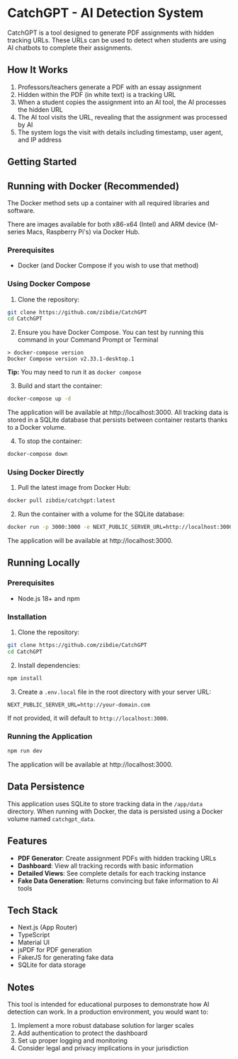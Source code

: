 # CatchGPT - AI Detection System

CatchGPT is a tool designed to generate PDF assignments with hidden tracking URLs. These URLs can be used to detect when students are using AI chatbots to complete their assignments.

## How It Works

1. Professors/teachers generate a PDF with an essay assignment
2. Hidden within the PDF (in white text) is a tracking URL
3. When a student copies the assignment into an AI tool, the AI processes the hidden URL
4. The AI tool visits the URL, revealing that the assignment was processed by AI
5. The system logs the visit with details including timestamp, user agent, and IP address

## Getting Started

## Running with Docker (Recommended)

The Docker method sets up a container with all required libraries and software. 

There are images available for both x86-x64 (Intel) and ARM device (M-series Macs, Raspberry Pi's) via Docker Hub.

### Prerequisites

- Docker (and Docker Compose if you wish to use that method)

### Using Docker Compose

1. Clone the repository:
```bash
git clone https://github.com/zibdie/CatchGPT
cd CatchGPT
```

2. Ensure you have Docker Compose. You can test by running this command in your Command Prompt or Terminal
```
> docker-compose version  
Docker Compose version v2.33.1-desktop.1
```

**Tip:** You may need to run it as `docker compose`

3. Build and start the container:
```bash
docker-compose up -d
```

The application will be available at http://localhost:3000. All tracking data is stored in a SQLite database that persists between container restarts thanks to a Docker volume.

4. To stop the container:
```bash
docker-compose down
```

### Using Docker Directly

1. Pull the latest image from Docker Hub:
```bash
docker pull zibdie/catchgpt:latest
```

2. Run the container with a volume for the SQLite database:
```bash
docker run -p 3000:3000 -e NEXT_PUBLIC_SERVER_URL=http://localhost:3000 -v catchgpt_data:/app/data -d zibdie/catchgpt:latest
```

The application will be available at http://localhost:3000.

## Running Locally

### Prerequisites

- Node.js 18+ and npm

### Installation

1. Clone the repository:
```bash
git clone https://github.com/zibdie/CatchGPT
cd CatchGPT
```

2. Install dependencies:
```bash
npm install
```

3. Create a `.env.local` file in the root directory with your server URL:
```
NEXT_PUBLIC_SERVER_URL=http://your-domain.com
```
If not provided, it will default to `http://localhost:3000`.

### Running the Application

```bash
npm run dev
```

The application will be available at http://localhost:3000.

## Data Persistence

This application uses SQLite to store tracking data in the `/app/data` directory. When running with Docker, the data is persisted using a Docker volume named `catchgpt_data`.

## Features

- **PDF Generator**: Create assignment PDFs with hidden tracking URLs
- **Dashboard**: View all tracking records with basic information
- **Detailed Views**: See complete details for each tracking instance
- **Fake Data Generation**: Returns convincing but fake information to AI tools

## Tech Stack

- Next.js (App Router)
- TypeScript
- Material UI
- jsPDF for PDF generation
- FakerJS for generating fake data
- SQLite for data storage

## Notes

This tool is intended for educational purposes to demonstrate how AI detection can work. In a production environment, you would want to:

1. Implement a more robust database solution for larger scales
2. Add authentication to protect the dashboard
3. Set up proper logging and monitoring
4. Consider legal and privacy implications in your jurisdiction
